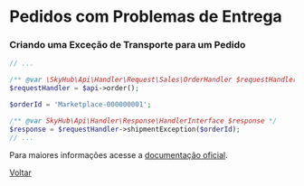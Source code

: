 # Pedidos com Problemas de Entrega

### Criando uma Exceção de Transporte para um Pedido

```php
// ...

/** @var \SkyHub\Api\Handler\Request\Sales\OrderHandler $requestHandler */
$requestHandler = $api->order();

$orderId = 'Marketplace-000000001';

/** @var SkyHub\Api\Handler\Response\HandlerInterface $response */
$response = $requestHandler->shipmentException($orderId);
// ...
```

Para maiores informações acesse a [documentação oficial](https://skyhub.gelato.io/docs/versions/1.1/resources/orders/endpoints/excecao-de-transporte).

[Voltar](../../../../README.md)